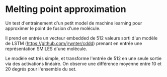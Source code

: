 # Melting point approximation

Un test d'entrainement d'un petit model de machine learning pour approximer le point de fusion d'une molécule.

Il prend en entrée un vecteur embedded de 512 valeurs sorti d'un modèle de LSTM (https://github.com/jrwnter/cddd) prenant en entrée une représentation SMILES d'une molécule.

Le modèle est trés simple, et transforme l'entrée de 512 en une seule sortie via des activations linéaire.
On observe une différence moyenne entre 10 et 20 degrés pour l'ensemble du set.
